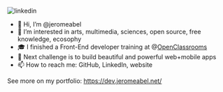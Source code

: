 ![linkedin](https://github.com/jeromeabel/jeromeabel/assets/48929525/cb13e68d-524a-4464-b849-ce1beefb798a)

- 👋 Hi, I’m @jeromeabel
- 👀 I’m interested in arts, multimedia, sciences, open source, free knowledge, ecosophy
- 🎓 I finished a Front-End developer training at @[OpenClassrooms](https://openclassrooms.com/fr/paths/516-developpeur-dapplication-javascript-react)
- 🚀 Next challenge is to build beautiful and powerful web+mobile apps
- 📫 How to reach me: GitHub, LinkedIn, website

See more on my portfolio: https://dev.jeromeabel.net/
